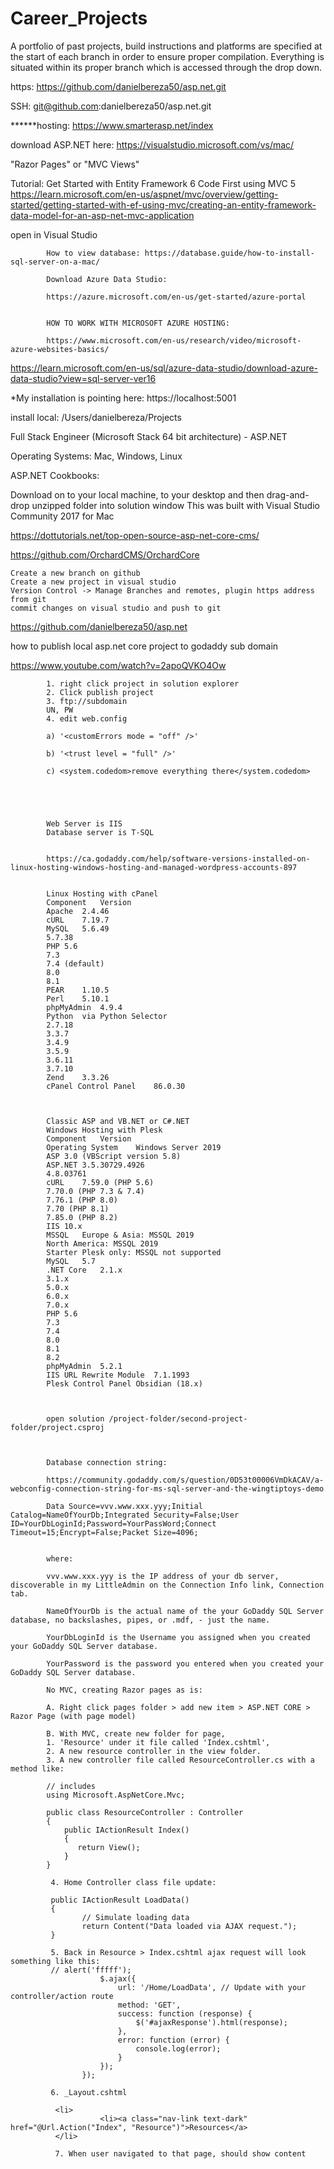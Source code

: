 # Career_Projects


A portfolio of past projects, build instructions and platforms are specified at the start of each branch in order to ensure proper compilation. Everything is situated within its proper branch which is accessed through the drop down.

https: https://github.com/danielbereza50/asp.net.git

SSH: git@github.com:danielbereza50/asp.net.git


******hosting: https://www.smarterasp.net/index


download ASP.NET here: https://visualstudio.microsoft.com/vs/mac/

"Razor Pages" or "MVC Views"


Tutorial: Get Started with Entity Framework 6 Code First using MVC 5
https://learn.microsoft.com/en-us/aspnet/mvc/overview/getting-started/getting-started-with-ef-using-mvc/creating-an-entity-framework-data-model-for-an-asp-net-mvc-application


open in Visual Studio

            How to view database: https://database.guide/how-to-install-sql-server-on-a-mac/

            Download Azure Data Studio:

            https://azure.microsoft.com/en-us/get-started/azure-portal


            HOW TO WORK WITH MICROSOFT AZURE HOSTING:
                        
            https://www.microsoft.com/en-us/research/video/microsoft-azure-websites-basics/



https://learn.microsoft.com/en-us/sql/azure-data-studio/download-azure-data-studio?view=sql-server-ver16

*My installation is pointing here: https://localhost:5001 

install local: /Users/danielbereza/Projects


Full Stack Engineer (Microsoft Stack 64 bit architecture) - ASP.NET

Operating Systems: Mac, Windows, Linux

ASP.NET Cookbooks:

Download on to your local machine, to your desktop and then drag-and-drop unzipped folder into solution window This was built with Visual Studio Community 2017 for Mac

https://dottutorials.net/top-open-source-asp-net-core-cms/

https://github.com/OrchardCMS/OrchardCore

    Create a new branch on github
    Create a new project in visual studio
    Version Control -> Manage Branches and remotes, plugin https address from git
    commit changes on visual studio and push to git


https://github.com/danielbereza50/asp.net



how to publish local asp.net core project to godaddy sub domain

https://www.youtube.com/watch?v=2apoQVKO4Ow

            
            1. right click project in solution explorer
            2. Click publish project
            3. ftp://subdomain
            UN, PW
            4. edit web.config

            a) '<customErrors mode = "off" />'
            
            b) '<trust level = "full" />'
            
            c) <system.codedom>remove everything there</system.codedom>





            Web Server is IIS
            Database server is T-SQL


            https://ca.godaddy.com/help/software-versions-installed-on-linux-hosting-windows-hosting-and-managed-wordpress-accounts-897


            Linux Hosting with cPanel
            Component	Version
            Apache	2.4.46
            cURL	7.19.7
            MySQL	5.6.49
            5.7.38
            PHP	5.6
            7.3
            7.4 (default)
            8.0
            8.1
            PEAR	1.10.5
            Perl	5.10.1
            phpMyAdmin	4.9.4
            Python	via Python Selector
            2.7.18
            3.3.7
            3.4.9
            3.5.9
            3.6.11
            3.7.10
            Zend	3.3.26
            cPanel Control Panel	86.0.30



            Classic ASP and VB.NET or C#.NET
            Windows Hosting with Plesk
            Component	Version
            Operating System	Windows Server 2019
            ASP	3.0 (VBScript version 5.8)
            ASP.NET	3.5.30729.4926
            4.8.03761
            cURL	7.59.0 (PHP 5.6)
            7.70.0 (PHP 7.3 & 7.4)
            7.76.1 (PHP 8.0)
            7.70 (PHP 8.1)
            7.85.0 (PHP 8.2)
            IIS	10.x
            MSSQL	Europe & Asia: MSSQL 2019
            North America: MSSQL 2019
            Starter Plesk only: MSSQL not supported
            MySQL	5.7
            .NET Core	2.1.x
            3.1.x
            5.0.x
            6.0.x
            7.0.x
            PHP	5.6
            7.3
            7.4
            8.0
            8.1
            8.2
            phpMyAdmin	5.2.1
            IIS URL Rewrite Module	7.1.1993
            Plesk Control Panel	Obsidian (18.x)
            
            

            open solution /project-folder/second-project-folder/project.csproj
            


            Database connection string: 

            https://community.godaddy.com/s/question/0D53t00006VmDkACAV/a-webconfig-connection-string-for-ms-sql-server-and-the-wingtiptoys-demo
            
            Data Source=vvv.www.xxx.yyy;Initial Catalog=NameOfYourDb;Integrated Security=False;User ID=YourDbLoginId;Password=YourPassWord;Connect Timeout=15;Encrypt=False;Packet Size=4096;


            where:
            
            vvv.www.xxx.yyy is the IP address of your db server, discoverable in my LittleAdmin on the Connection Info link, Connection tab.
            
            NameOfYourDb is the actual name of the your GoDaddy SQL Server database, no backslashes, pipes, or .mdf, - just the name.
            
            YourDbLoginId is the Username you assigned when you created your GoDaddy SQL Server database.
            
            YourPassword is the password you entered when you created your GoDaddy SQL Server database.
 
            No MVC, creating Razor pages as is: 

            A. Right click pages folder > add new item > ASP.NET CORE > Razor Page (with page model)

            B. With MVC, create new folder for page, 
            1. 'Resource' under it file called 'Index.cshtml', 
            2. A new resource controller in the view folder. 
            3. A new controller file called ResourceController.cs with a method like:

            // includes
            using Microsoft.AspNetCore.Mvc;
            
            public class ResourceController : Controller
            {
                public IActionResult Index()
                {
                   return View();
                }
            }

             4. Home Controller class file update:
             
             public IActionResult LoadData()
             {
                    // Simulate loading data
                    return Content("Data loaded via AJAX request.");
             }

             5. Back in Resource > Index.cshtml ajax request will look something like this:
             // alert('fffff');
                        $.ajax({
                            url: '/Home/LoadData', // Update with your controller/action route
                            method: 'GET',
                            success: function (response) {
                                $('#ajaxResponse').html(response);
                            },
                            error: function (error) {
                                console.log(error);
                            }
                        });
                    });
             
             6. _Layout.cshtml

              <li>
                        <li><a class="nav-link text-dark" href="@Url.Action("Index", "Resource")">Resources</a>
              </li>

              7. When user navigated to that page, should show content
            
            
